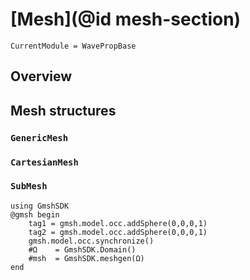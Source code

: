 # [Mesh](@id mesh-section)

```@meta
CurrentModule = WavePropBase
```

## Overview

## Mesh structures

### `GenericMesh`

### `CartesianMesh`

### `SubMesh`

```@example
using GmshSDK
@gmsh begin    
    tag1 = gmsh.model.occ.addSphere(0,0,0,1)
    tag2 = gmsh.model.occ.addSphere(0,0,0,1)
    gmsh.model.occ.synchronize()
    #Ω    = GmshSDK.Domain()
    #msh  = GmshSDK.meshgen(Ω)
end
```
